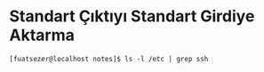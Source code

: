 # Standart Çıktıyı Standart Girdiye Aktarma
```console
[fuatsezer@localhost notes]$ ls -l /etc | grep ssh
```
